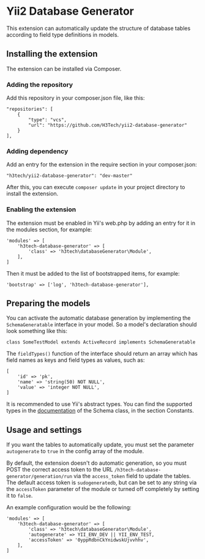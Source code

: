 # Yii2 Database Generator
This extension can automatically update the structure of database tables according to field type definitions in models.

## Installing the extension
The extension can be installed via Composer.

### Adding the repository
Add this repository in your composer.json file, like this:
```
"repositories": [
    {
        "type": "vcs",
        "url": "https://github.com/H3Tech/yii2-database-generator"
    }
],
```
### Adding dependency
Add an entry for the extension in the require section in your composer.json:
```
"h3tech/yii2-database-generator": "dev-master"
```
After this, you can execute `composer update` in your project directory to install the extension.

### Enabling the extension
The extension must be enabled in Yii's web.php by adding an entry for it in the modules section, for example:
```
'modules' => [
    'h3tech-database-generator' => [
        'class' => 'h3tech\databaseGenerator\Module',
    ],
]
```
Then it must be added to the list of bootstrapped items, for example:
```
'bootstrap' => ['log', 'h3tech-database-generator'],
```

## Preparing the models
You can activate the automatic database generation by implementing the `SchemaGeneratable` interface in your model.
So a model's declaration should look something like this:
```
class SomeTestModel extends ActiveRecord implements SchemaGeneratable
```
The `fieldTypes()` function of the interface should return an array which has field names as keys and field types as values, such as:
```
[
    'id' => 'pk',
    'name' => 'string(50) NOT NULL',
    'value' => 'integer NOT NULL',
]
```
It is recommended to use Yii's abstract types. You can find the supported types in the [documentation](http://www.yiiframework.com/doc-2.0/yii-db-schema.html) of the Schema class, in the section Constants.

## Usage and settings
If you want the tables to automatically update, you must set the parameter `autogenerate` to `true` in the config array of the module.

By default, the extension doesn't do automatic generation, so you must POST the correct access token to the URL `/h3tech-database-generator/generation/run` via the `access_token` field to update the tables.  
The default access token is `sudogeneratedb`, but can be set to any string via the `accessToken` parameter of the module or turned off completely by setting it to `false`.

An example configuration would be the following:
```
'modules' => [
    'h3tech-database-generator' => [
        'class' => 'h3tech\databaseGenerator\Module',
        'autogenerate' => YII_ENV_DEV || YII_ENV_TEST,
        'accessToken' => '0yppRdbnCkYnidwskUjvvhhv',
    ],
]
```